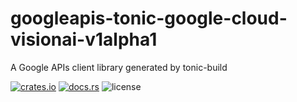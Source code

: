 # googleapis-tonic-google-cloud-visionai-v1alpha1

A Google APIs client library generated by tonic-build

[![crates.io](https://img.shields.io/crates/v/googleapis-tonic-google-cloud-visionai-v1alpha1)](https://crates.io/crates/googleapis-tonic-google-cloud-visionai-v1alpha1)
[![docs.rs](https://img.shields.io/docsrs/googleapis-tonic-google-cloud-visionai-v1alpha1)](https://docs.rs/googleapis-tonic-google-cloud-visionai-v1alpha1)
![license](https://img.shields.io/crates/l/googleapis-tonic-google-cloud-visionai-v1alpha1)
